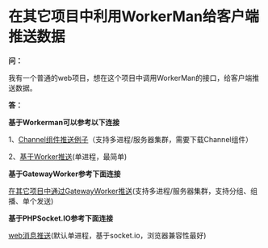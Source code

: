 # 在其它项目中利用WorkerMan给客户端推送数据

**问：**

我有一个普通的web项目，想在这个项目中调用WorkerMan的接口，给客户端推送数据。


**答：**


**基于Workerman可以参考以下连接**

1、[Channel组件推送例子](315202)（支持多进程/服务器集群，需要下载Channel组件）

2、[基于Worker推送](http://wenda.workerman.net/?/question/508)(单进程，最简单)



**基于GatewayWorker参考下面连接**

[在其它项目中通过GatewayWorker推送](http://doc2.workerman.net/326107)(支持多进程/服务器集群，支持分组、组播、单个发送)


**基于PHPSocket.IO参考下面连接**

[web消息推送](http://www.workerman.net/web-sender)(默认单进程，基于socket.io，浏览器兼容性最好)

